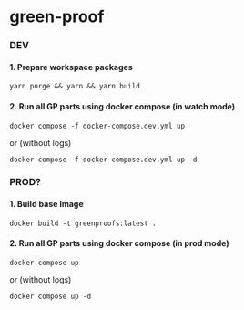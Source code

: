 # green-proof

### DEV

#### 1. Prepare workspace packages
```shell
yarn purge && yarn && yarn build

```

#### 2. Run all GP parts using docker compose (in watch mode)
```
docker compose -f docker-compose.dev.yml up
```
or (without logs)

```
docker compose -f docker-compose.dev.yml up -d
```

### PROD?

#### 1. Build base image
```
docker build -t greenproofs:latest .
```

#### 2. Run all GP parts using docker compose (in prod mode)
```
docker compose up
```
or (without logs)

```
docker compose up -d
```
